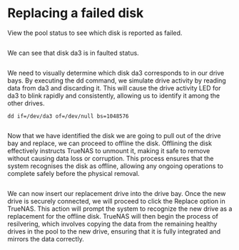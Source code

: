 # Replacing a failed disk

View the pool status to see which disk is reported as failed.

<figure><img src="../../../.gitbook/assets/image (7).png" alt=""><figcaption></figcaption></figure>

We can see that disk da3 is in faulted status.

<figure><img src="../../../.gitbook/assets/image (8).png" alt=""><figcaption></figcaption></figure>

We need to visually determine which disk da3 corresponds to in our drive bays. By executing the dd command, we simulate drive activity by reading data from da3 and discarding it. This will cause the drive activity LED for da3 to blink rapidly and consistently, allowing us to identify it among the other drives.

```
dd if=/dev/da3 of=/dev/null bs=1048576
```

<figure><img src="../../../.gitbook/assets/image (9).png" alt=""><figcaption></figcaption></figure>

Now that we have identified the disk we are going to pull out of the drive bay and replace, we can proceed to offline the disk. Offlining the disk effectively instructs TrueNAS to unmount it, making it safe to remove without causing data loss or corruption. This process ensures that the system recognises the disk as offline, allowing any ongoing operations to complete safely before the physical removal.

<figure><img src="../../../.gitbook/assets/image (10).png" alt=""><figcaption></figcaption></figure>

We can now insert our replacement drive into the drive bay. Once the new drive is securely connected, we will proceed to click the Replace option in TrueNAS. This action will prompt the system to recognize the new drive as a replacement for the offline disk. TrueNAS will then begin the process of resilvering, which involves copying the data from the remaining healthy drives in the pool to the new drive, ensuring that it is fully integrated and mirrors the data correctly.

<figure><img src="../../../.gitbook/assets/image (11).png" alt=""><figcaption></figcaption></figure>
